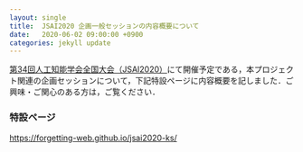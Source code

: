 ```yaml
---
layout: single
title:  JSAI2020 企画一般セッションの内容概要について
date:   2020-06-02 09:00:00 +0900
categories: jekyll update
---
```

[第34回人工知能学会全国大会（JSAI2020）](https://www.ai-gakkai.or.jp/jsai2020/)にて開催予定である，本プロジェクト関連の企画セッションについて，下記特設ページに内容概要を記しました．ご興味・ご関心のある方は，ご覧ください．

### 特設ページ
https://forgetting-web.github.io/jsai2020-ks/
